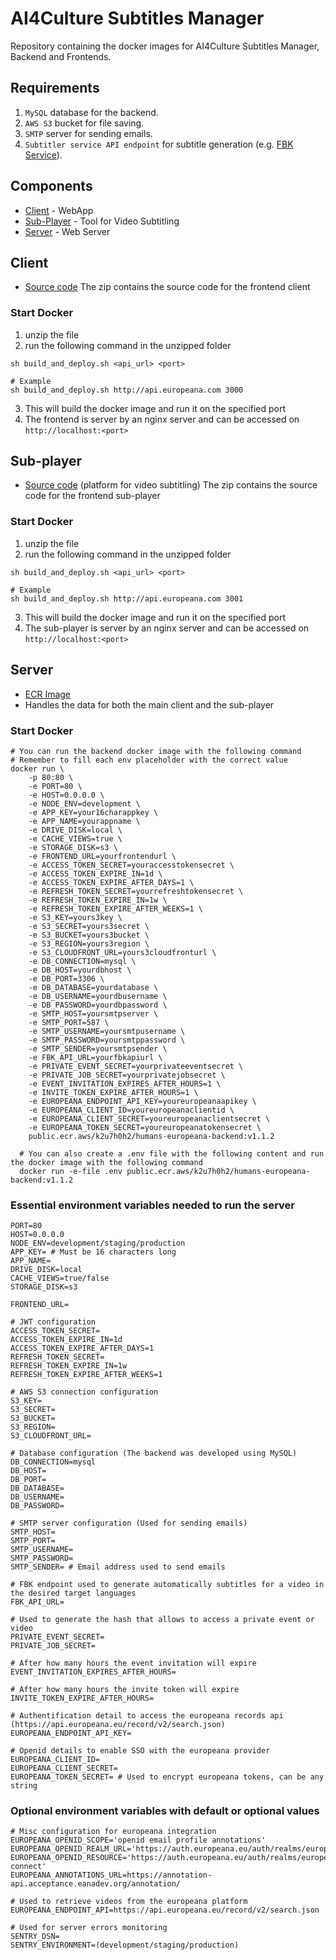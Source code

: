 # AI4Culture Subtitles Manager
Repository containing the docker images for AI4Culture Subtitles Manager, Backend and Frontends.

## Requirements
1. `MySQL` database for the backend.
2. `AWS S3` bucket for file saving.
3. `SMTP` server for sending emails.
4. `Subtitler service API endpoint` for subtitle generation (e.g. [FBK Service](https://github.com/hlt-mt/FBK-subtitler)).

## Components
- [Client](#client) - WebApp
- [Sub-Player](#sub-player) - Tool for Video Subtitling
- [Server](#server) - Web Server

## Client
- [Source code](https://github.com/translated/ai4culture/releases/download/v1.0.3/ai4europeana-fe.zip) The zip contains the source code for the frontend client

### Start Docker
1. unzip the file
2. run the following command in the unzipped folder
```shell
sh build_and_deploy.sh <api_url> <port>

# Example
sh build_and_deploy.sh http://api.europeana.com 3000
```
3. This will build the docker image and run it on the specified port
4. The frontend is server by an nginx server and can be accessed on `http://localhost:<port>`

## Sub-player
- [Source code](https://github.com/translated/ai4culture/releases/download/v1.0.3/ai4europeana-subtitler.zip) (platform for video subtitling) The zip contains the source code for the frontend sub-player

### Start Docker
1. unzip the file
2. run the following command in the unzipped folder
```shell
sh build_and_deploy.sh <api_url> <port>

# Example
sh build_and_deploy.sh http://api.europeana.com 3001
```
3. This will build the docker image and run it on the specified port
4. The sub-player is server by an nginx server and can be accessed on `http://localhost:<port>`

## Server
- [ECR Image](public.ecr.aws/k2u7h0h2/humans-europeana-backend:v1.1.3)
- Handles the data for both the main client and the sub-player

### Start Docker
```shell
# You can run the backend docker image with the following command
# Remember to fill each env placeholder with the correct value
docker run \
    -p 80:80 \
    -e PORT=80 \
    -e HOST=0.0.0.0 \
    -e NODE_ENV=development \
    -e APP_KEY=your16charappkey \
    -e APP_NAME=yourappname \
    -e DRIVE_DISK=local \
    -e CACHE_VIEWS=true \
    -e STORAGE_DISK=s3 \
    -e FRONTEND_URL=yourfrontendurl \
    -e ACCESS_TOKEN_SECRET=youraccesstokensecret \
    -e ACCESS_TOKEN_EXPIRE_IN=1d \
    -e ACCESS_TOKEN_EXPIRE_AFTER_DAYS=1 \
    -e REFRESH_TOKEN_SECRET=yourrefreshtokensecret \
    -e REFRESH_TOKEN_EXPIRE_IN=1w \
    -e REFRESH_TOKEN_EXPIRE_AFTER_WEEKS=1 \
    -e S3_KEY=yours3key \
    -e S3_SECRET=yours3secret \
    -e S3_BUCKET=yours3bucket \
    -e S3_REGION=yours3region \
    -e S3_CLOUDFRONT_URL=yours3cloudfronturl \
    -e DB_CONNECTION=mysql \
    -e DB_HOST=yourdbhost \
    -e DB_PORT=3306 \
    -e DB_DATABASE=yourdatabase \
    -e DB_USERNAME=yourdbusername \
    -e DB_PASSWORD=yourdbpassword \
    -e SMTP_HOST=yoursmtpserver \
    -e SMTP_PORT=587 \
    -e SMTP_USERNAME=yoursmtpusername \
    -e SMTP_PASSWORD=yoursmtppassword \
    -e SMTP_SENDER=yoursmtpsender \
    -e FBK_API_URL=yourfbkapiurl \
    -e PRIVATE_EVENT_SECRET=yourprivateeventsecret \
    -e PRIVATE_JOB_SECRET=yourprivatejobsecret \
    -e EVENT_INVITATION_EXPIRES_AFTER_HOURS=1 \
    -e INVITE_TOKEN_EXPIRE_AFTER_HOURS=1 \
    -e EUROPEANA_ENDPOINT_API_KEY=youreuropeanaapikey \
    -e EUROPEANA_CLIENT_ID=youreuropeanaclientid \
    -e EUROPEANA_CLIENT_SECRET=youreuropeanaclientsecret \
    -e EUROPEANA_TOKEN_SECRET=youreuropeanatokensecret \
    public.ecr.aws/k2u7h0h2/humans-europeana-backend:v1.1.2

  # You can also create a .env file with the following content and run the docker image with the following command
  docker run -e-file .env public.ecr.aws/k2u7h0h2/humans-europeana-backend:v1.1.2
```

### Essential environment variables needed to run the server

```dotenv
PORT=80
HOST=0.0.0.0
NODE_ENV=development/staging/production
APP_KEY= # Must be 16 characters long
APP_NAME=
DRIVE_DISK=local
CACHE_VIEWS=true/false
STORAGE_DISK=s3

FRONTEND_URL=

# JWT configuration
ACCESS_TOKEN_SECRET=
ACCESS_TOKEN_EXPIRE_IN=1d
ACCESS_TOKEN_EXPIRE_AFTER_DAYS=1
REFRESH_TOKEN_SECRET=
REFRESH_TOKEN_EXPIRE_IN=1w
REFRESH_TOKEN_EXPIRE_AFTER_WEEKS=1

# AWS S3 connection configuration
S3_KEY=
S3_SECRET=
S3_BUCKET=
S3_REGION=
S3_CLOUDFRONT_URL=

# Database configuration (The backend was developed using MySQL)
DB_CONNECTION=mysql
DB_HOST=
DB_PORT=
DB_DATABASE=
DB_USERNAME=
DB_PASSWORD=

# SMTP server configuration (Used for sending emails)
SMTP_HOST=
SMTP_PORT=
SMTP_USERNAME=
SMTP_PASSWORD=
SMTP_SENDER= # Email address used to send emails

# FBK endpoint used to generate automatically subtitles for a video in the desired target languages
FBK_API_URL=

# Used to generate the hash that allows to access a private event or video
PRIVATE_EVENT_SECRET=
PRIVATE_JOB_SECRET=

# After how many hours the event invitation will expire
EVENT_INVITATION_EXPIRES_AFTER_HOURS=

# After how many hours the invite token will expire
INVITE_TOKEN_EXPIRE_AFTER_HOURS=

# Authentification detail to access the europeana records api (https://api.europeana.eu/record/v2/search.json)
EUROPEANA_ENDPOINT_API_KEY=

# Openid details to enable SSO with the europeana provider
EUROPEANA_CLIENT_ID=
EUROPEANA_CLIENT_SECRET=
EUROPEANA_TOKEN_SECRET= # Used to encrypt europeana tokens, can be any string
```

### Optional environment variables with default or optional values
```dotenv
# Misc configuration for europeana integration
EUROPEANA_OPENID_SCOPE='openid email profile annotations'
EUROPEANA_OPENID_REALM_URL='https://auth.europeana.eu/auth/realms/europeana'
EUROPEANA_OPENID_RESOURCE='https://auth.europeana.eu/auth/realms/europeana/protocol/openid-connect'
EUROPEANA_ANNOTATIONS_URL=https://annotation-api.acceptance.eanadev.org/annotation/

# Used to retrieve videos from the europeana platform
EUROPEANA_ENDPOINT_API=https://api.europeana.eu/record/v2/search.json

# Used for server errors monitoring
SENTRY_DSN=
SENTRY_ENVIRONMENT=(development/staging/production)
```
